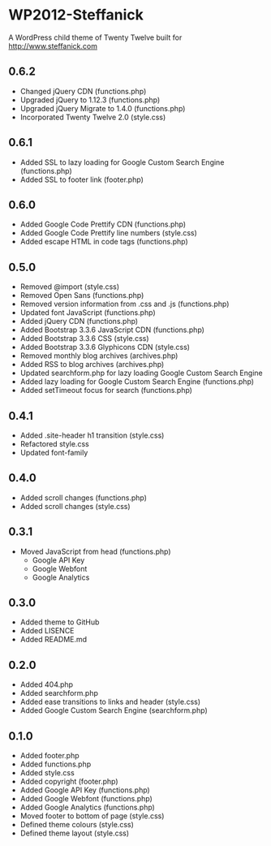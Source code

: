 # WP2012-Steffanick
A WordPress child theme of Twenty Twelve built for http://www.steffanick.com

## 0.6.2
* Changed jQuery CDN (functions.php)
* Upgraded jQuery to 1.12.3 (functions.php)
* Upgraded jQuery Migrate to 1.4.0 (functions.php)
* Incorporated Twenty Twelve 2.0 (style.css)

## 0.6.1
* Added SSL to lazy loading for Google Custom Search Engine (functions.php)
* Added SSL to footer link (footer.php)

## 0.6.0
* Added Google Code Prettify CDN (functions.php)
* Added Google Code Prettify line numbers (style.css)
* Added escape HTML in code tags (functions.php)

## 0.5.0
* Removed @import (style.css)
* Removed Open Sans (functions.php)
* Removed version information from .css and .js (functions.php)
* Updated font JavaScript (functions.php)
* Added jQuery CDN (functions.php)
* Added Bootstrap 3.3.6 JavaScript CDN (functions.php)
* Added Bootstrap 3.3.6 CSS (style.css)
* Added Bootstrap 3.3.6 Glyphicons CDN (style.css)
* Removed monthly blog archives (archives.php)
* Added RSS to blog archives (archives.php)
* Updated searchform.php for lazy loading Google Custom Search Engine
* Added lazy loading for Google Custom Search Engine (functions.php)
* Added setTimeout focus for search (functions.php)

## 0.4.1
* Added .site-header h1 transition (style.css)
* Refactored style.css
* Updated font-family

## 0.4.0
* Added scroll changes (functions.php)
* Added scroll changes (style.css)

## 0.3.1
* Moved JavaScript from head (functions.php)
  * Google API Key
  * Google Webfont
  * Google Analytics

## 0.3.0
* Added theme to GitHub
* Added LISENCE
* Added README.md

## 0.2.0
* Added 404.php
* Added searchform.php
* Added ease transitions to links and header (style.css)
* Added Google Custom Search Engine (searchform.php)

## 0.1.0
* Added footer.php
* Added functions.php
* Added style.css
* Added copyright (footer.php)
* Added Google API Key (functions.php)
* Added Google Webfont (functions.php)
* Added Google Analytics (functions.php)
* Moved footer to bottom of page (style.css)
* Defined theme colours (style.css)
* Defined theme layout (style.css)